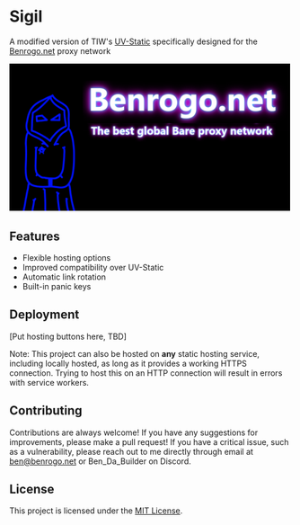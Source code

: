 # Sigil

A modified version of TIW's [UV-Static](https://github.com/TheTIW/UV-Static) specifically designed for the [Benrogo.net](https://benrogo.net) proxy network

<img src="benrogo_logo.png" alt="Benrogo.net logo" width="500px">

## Features

- Flexible hosting options
- Improved compatibility over UV-Static
- Automatic link rotation
- Built-in panic keys

## Deployment
[Put hosting buttons here, TBD]

Note: This project can also be hosted on **any** static hosting service, including locally hosted, as long as it provides a working HTTPS connection. Trying to host this on an HTTP connection will result in errors with service workers.

## Contributing

Contributions are always welcome! If you have any suggestions for improvements, please make a pull request! If you have a critical issue, such as a vulnerability, please reach out to me directly through email at [ben@benrogo.net](mailto:ben@benrogo.net) or Ben_Da_Builder on Discord.

## License

This project is licensed under the [MIT License](LICENSE).